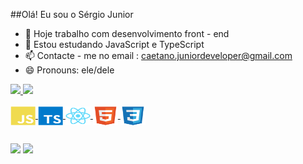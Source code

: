 ##Olá! Eu sou o Sérgio Junior

- 🔭 Hoje trabalho com desenvolvimento front - end
- 🌱 Estou estudando JavaScript e TypeScript
- 📫 Contacte - me no email : caetano.juniordeveloper@gmail.com  
- 😄 Pronouns: ele/dele
 
 <div>
  <a href="https://github.com/caetanojunior">
  <img height="180em" src="https://github-readme-stats.vercel.app/api?username=caetanojunior&show_icons=true&theme=tokyonight&include_all_commits=true&count_private=true"/>
  <img height="180em" src="https://github-readme-stats.vercel.app/api/top-langs/?username=caetanojunior&layout=compact&langs_count=7&theme=tokyonight"/>
</div>
<div style="display: inline_block"><br>
  <img align="center" alt="JR-Js" height="30" width="40" src="https://raw.githubusercontent.com/devicons/devicon/master/icons/javascript/javascript-plain.svg">
  <img align="center" alt="JR-Ts" height="30" width="40" src="https://raw.githubusercontent.com/devicons/devicon/master/icons/typescript/typescript-plain.svg">
  <img align="center" alt="JR-React" height="30" width="40" src="https://raw.githubusercontent.com/devicons/devicon/master/icons/react/react-original.svg">
  <img align="center" alt="JR-HTML" height="30" width="40" src="https://raw.githubusercontent.com/devicons/devicon/master/icons/html5/html5-original.svg">
  <img align="center" alt="JR-CSS" height="30" width="40" src="https://raw.githubusercontent.com/devicons/devicon/master/icons/css3/css3-original.svg">
 </div>

  
 ##
 <div> 
  <a href = "mailto:caetano.juniordeveloper@gmail.com"><img src="https://img.shields.io/badge/-Gmail-%23333?style=for-the-badge&logo=gmail&logoColor=white" target="_blank"></a>
  <a href="https://www.linkedin.com/in/sergiocaetanojunior" target="_blank"><img src="https://img.shields.io/badge/-LinkedIn-%230077B5?style=for-the-badge&logo=linkedin&logoColor=white" target="_blank"></a> 
 </div>
  
